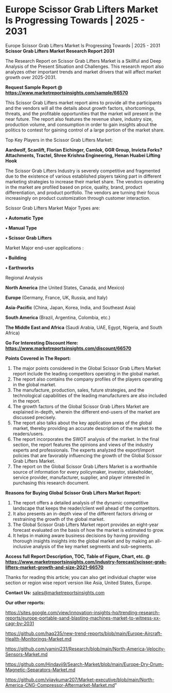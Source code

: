 # Europe Scissor Grab Lifters Market Is Progressing Towards | 2025 - 2031
 Europe Scissor Grab Lifters Market Is Progressing Towards | 2025 - 2031
<strong>Scissor Grab Lifters Market Research Report 2031</strong>

The Research Report on Scissor Grab Lifters Market is a Skillful and Deep Analysis of the Present Situation and Challenges. This research report also analyzes other important trends and market drivers that will affect market growth over 2025-2031.

<strong>Request Sample Report @ <a href=https://www.marketreportsinsights.com/sample/66570>https://www.marketreportsinsights.com/sample/66570</a></strong>

This Scissor Grab Lifters market report aims to provide all the participants and the vendors will all the details about growth factors, shortcomings, threats, and the profitable opportunities that the market will present in the near future. The report also features the revenue share, industry size, production volume, and consumption in order to gain insights about the politics to contest for gaining control of a large portion of the market share.

Top Key Players in the Scissor Grab Lifters Market:

<strong>Aardwolf, Scanlift, Florian Eichinger, Camlok, GGR Group, Invicta Forks?Attachments, Tractel, Shree Krishna Engineering, Henan Huabei Lifting Hook</strong>

The Scissor Grab Lifters Industry is severely competitive and fragmented due to the existence of various established players taking part in different marketing strategies to increase their market share. The vendors operating in the market are profiled based on price, quality, brand, product differentiation, and product portfolio. The vendors are turning their focus increasingly on product customization through customer interaction.

Scissor Grab Lifters Market Major Types are:

<strong>• Automatic Type

• Manual Type

• Scissor Grab Lifters</strong>

Market Major end-user applications :

<strong>• Building

• Earthworks</strong>

Regional Analysis

</u><strong><b>North America</b></strong> (the United States, Canada, and Mexico)

<strong><b>Europe </b></strong>(Germany, France, UK, Russia, and Italy)

<strong><b>Asia-Pacific</b></strong> (China, Japan, Korea, India, and Southeast Asia)

<strong><b>South America</b></strong> (Brazil, Argentina, Colombia, etc.)

<strong><b>The Middle East and Africa</b></strong> (Saudi Arabia, UAE, Egypt, Nigeria, and South Africa)

<strong>Go For Interesting Discount Here: <a href=https://www.marketreportsinsights.com/discount/66570>https://www.marketreportsinsights.com/discount/66570</a></strong>

<strong>Points Covered in The Report:</strong>
<ol>
  <li>The major points considered in the Global Scissor Grab Lifters Market report include the leading competitors operating in the global market.</li>
  <li>The report also contains the company profiles of the players operating in the global market.</li>
  <li>The manufacture, production, sales, future strategies, and the technological capabilities of the leading manufacturers are also included in the report.</li>
  <li>The growth factors of the Global Scissor Grab Lifters Market are explained in-depth, wherein the different end-users of the market are discussed precisely.</li>
  <li>The report also talks about the key application areas of the global market, thereby providing an accurate description of the market to the readers/users.</li>
  <li>The report incorporates the SWOT analysis of the market. In the final section, the report features the opinions and views of the industry experts and professionals. The experts analyzed the export/import policies that are favorably influencing the growth of the Global Scissor Grab Lifters Market.</li>
  <li>The report on the Global Scissor Grab Lifters Market is a worthwhile source of information for every policymaker, investor, stakeholder, service provider, manufacturer, supplier, and player interested in purchasing this research document.</li>
</ol>
<strong>Reasons for Buying Global Scissor Grab Lifters Market Report:</strong>

<ol>
  <li>The report offers a detailed analysis of the dynamic competitive landscape that keeps the reader/client well ahead of the competitors.</li>
  <li>It also presents an in-depth view of the different factors driving or restraining the growth of the global market.</li>
  <li>The Global Scissor Grab Lifters Market report provides an eight-year forecast evaluated on the basis of how the market is estimated to grow.</li>
  <li>It helps in making aware business decisions by having providing thorough insights insights into the global market and by making an all-inclusive analysis of the key market segments and sub-segments.</li>
</ol>
<strong>Access full Report Description, TOC, Table of Figure, Chart, etc. @ <a href=https://www.marketreportsinsights.com/industry-forecast/scissor-grab-lifters-market-growth-and-size-2021-66570>https://www.marketreportsinsights.com/industry-forecast/scissor-grab-lifters-market-growth-and-size-2021-66570</a></strong>


Thanks for reading this article; you can also get individual chapter wise section or region wise report version like Asia, United States, Europe.

<strong>Contact Us:</strong>
sales@marketreportsinsights.com

<strong>Our other reports:</strong>

<a href=https://sites.google.com/view/innovation-insights-hq/trending-research-reports/europe-portable-sand-blasting-machines-market-to-witness-xx-cagr-by-2031>https://sites.google.com/view/innovation-insights-hq/trending-research-reports/europe-portable-sand-blasting-machines-market-to-witness-xx-cagr-by-2031</a>

<a href=https://github.com/haq235/new-trend-reports/blob/main/Europe-Aircraft-Health-Monitorings-Market.md>https://github.com/haq235/new-trend-reports/blob/main/Europe-Aircraft-Health-Monitorings-Market.md</a>

<a href=https://github.com/yamini231/Research/blob/main/North-America-Velocity-Sensors-Market.md>https://github.com/yamini231/Research/blob/main/North-America-Velocity-Sensors-Market.md</a>

<a href=https://github.com/Hindavii9/Search-Market/blob/main/Europe-Dry-Drum-Magnetic-Separators-Market.md>https://github.com/Hindavii9/Search-Market/blob/main/Europe-Dry-Drum-Magnetic-Separators-Market.md</a>

<a href=https://github.com/vijaykumar207/Market-executive/blob/main/North-America-CNG-Compressor-Aftermarket-Market.md>https://github.com/vijaykumar207/Market-executive/blob/main/North-America-CNG-Compressor-Aftermarket-Market.md</a>"
